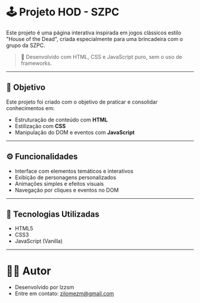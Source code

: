 # 🕹️ Projeto HOD - SZPC

Este projeto é uma página interativa inspirada em jogos clássicos estilo "House of the Dead", criada especialmente para uma brincadeira com o grupo da SZPC.

> 🔧 Desenvolvido com HTML, CSS e JavaScript puro, sem o uso de frameworks.

---

## 🎯 Objetivo

Este projeto foi criado com o objetivo de praticar e consolidar conhecimentos em:

- Estruturação de conteúdo com **HTML**
- Estilização com **CSS**
- Manipulação do DOM e eventos com **JavaScript**

---

## ⚙️ Funcionalidades

- Interface com elementos temáticos e interativos
- Exibição de personagens personalizados
- Animações simples e efeitos visuais
- Navegação por cliques e eventos no DOM

---

## 🚀 Tecnologias Utilizadas

- HTML5
- CSS3
- JavaScript (Vanilla)

---

# 🙋‍♂️ Autor
- Desenvolvido por lzzsm  
- Entre em contato: zilomezm@gmail.com
